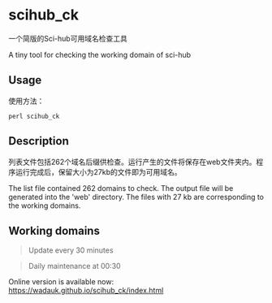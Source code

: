 # scihub_ck

一个简版的Sci-hub可用域名检查工具

A tiny tool for checking the working domain of sci-hub



## Usage

使用方法：

`perl scihub_ck`


## Description

列表文件包括262个域名后缀供检查。运行产生的文件将保存在web文件夹内。程序运行完成后，保留大小为27kb的文件即为可用域名。

The list file contained 262 domains to check. The output file will be generated into the 'web' directory. The files with 27 kb are corresponding to the working domains.


## Working domains

> Update every 30 minutes

> Daily maintenance at 00:30

Online version is available now: https://wadauk.github.io/scihub_ck/index.html
